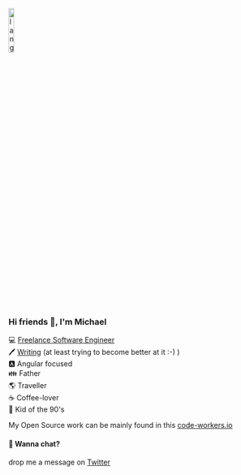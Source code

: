 <p><img width=15% src="https://github.com/alansmathew/alansmathew/raw/master/lang.gif" alt="lang image here" /></p>

### Hi friends 👋, I'm Michael

💻 [Freelance Software Engineer](https://berger-consulting.dev)  
🖊️ [Writing](https://blog.michael-berger.dev) (at least trying to become better at it :-) )  
🅰 Angular focused  
👪 Father  
🌎 Traveller  
☕ Coffee-lover  
🤘 Kid of the 90's  

My Open Source work can be mainly found in this [code-workers.io](https://github.com/orgs/code-workers-io/repositories)

#### 💬 Wanna chat? 
drop me a message on [Twitter](https://twitter.com/mikelgo812)

<!--
**mikelgo/mikelgo** is a ✨ _special_ ✨ repository because its `README.md` (this file) appears on your GitHub profile.

Here are some ideas to get you started:

- 🔭 I’m currently working on ...
- 🌱 I’m currently learning ...
- 👯 I’m looking to collaborate on ...
- 🤔 I’m looking for help with ...
- 💬 Ask me about ...
- 📫 How to reach me: ...
- 😄 Pronouns: ...
- ⚡ Fun fact: ...
-->
